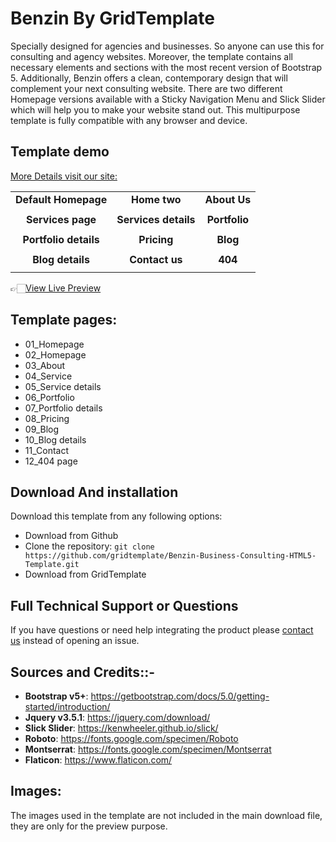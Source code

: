
<h1>Benzin By GridTemplate</h1>


Specially designed for agencies and businesses. So anyone can use this for consulting and agency websites. Moreover, the template contains all necessary elements and sections with the most recent version of Bootstrap 5. Additionally, Benzin offers a clean, contemporary design that will complement your next consulting website. There are two different Homepage versions available with a Sticky Navigation Menu and Slick Slider which will help you to make your website stand out. This multipurpose template is fully compatible with any browser and device.

<h2>Template demo</h2>
<a href="https://www.gridtemplate.com/">More Details visit our site:</a>
<table>




<tbody>
<tr>
<td align="center"><strong>Default Homepage</strong></td>
<td align="center"><strong>Home two</strong></td>
<td align="center"><strong>About Us</strong></td>
</tr>
<tr>
<td align="center"><a href="https://preview.gridtemplate.com/themes/benzin/index1.html" rel="nofollow"><img src="https://preview.gridtemplate.com/themes/benzin/images/home-1.jpg" alt="" style="max-width:100%;"></a></td>
<td align="center"><a href="https://preview.gridtemplate.com/themes/benzin/index2.html" rel="nofollow"><img src="https://preview.gridtemplate.com/themes/benzin/images/home-2.jpg" alt="" style="max-width:100%;"></a></td>
<td align="center"><a href="https://preview.gridtemplate.com/themes/benzin/about.html" rel="nofollow"><img src="https://preview.gridtemplate.com/themes/benzin/images/about.jpg" alt="" style="max-width:100%;"></a></td>
</tr>


<tr>
<td align="center"><strong>Services page</strong></td>
<td align="center"><strong>Services details</strong></td>
<td align="center"><strong>Portfolio</strong></td>

</tr>

<tr>

<td align="center"><a href="https://preview.gridtemplate.com/themes/benzin/services.html" rel="nofollow"><img src="https://preview.gridtemplate.com/themes/benzin/images/service.jpg" alt="" style="max-width:100%;"></a></td>
<td align="center"><a href="https://preview.gridtemplate.com/themes/benzin/services-details.html" rel="nofollow"><img src="https://preview.gridtemplate.com/themes/benzin/images/service-details.jpg" alt="" style="max-width:100%;"></a></td>
<td align="center"><a href="https://preview.gridtemplate.com/themes/benzin/portfolio.html" rel="nofollow"><img src="https://preview.gridtemplate.com/themes/benzin/images/portfolio.jpg" alt="" style="max-width:100%;"></a></td>
</tr>


<tr>
<td align="center"><strong>Portfolio details</strong></td>
<td align="center"><strong>Pricing</strong></td>
<td align="center"><strong>Blog</strong></td>

</tr>

<tr>

<td align="center"><a href="https://preview.gridtemplate.com/themes/benzin/portfolio-details.html" rel="nofollow"><img src="https://preview.gridtemplate.com/themes/benzin/images/portfolio-details.jpg" alt="" style="max-width:100%;"></a></td>
<td align="center"><a href="https://preview.gridtemplate.com/themes/benzin/pricing.html" rel="nofollow"><img src="https://preview.gridtemplate.com/themes/benzin/images/pricing.jpg" alt="" style="max-width:100%;"></a></td>
<td align="center"><a href="https://preview.gridtemplate.com/themes/benzin/blog.html" rel="nofollow"><img src="https://preview.gridtemplate.com/themes/benzin/images/blog.jpg" alt="" style="max-width:100%;"></a></td>
</tr>

<tr>
<td align="center"><strong>Blog details</strong></td>
<td align="center"><strong>Contact us</strong></td>
<td align="center"><strong>404</strong></td>

</tr>

<tr>

<td align="center"><a href="https://preview.gridtemplate.com/themes/benzin/single-post.html" rel="nofollow"><img src="https://preview.gridtemplate.com/themes/benzin/images/blog-details.jpg" alt="" style="max-width:100%;"></a></td>
<td align="center"><a href="https://preview.gridtemplate.com/themes/benzin/contact.html" rel="nofollow"><img src="https://preview.gridtemplate.com/themes/benzin/images/contact.jpg" alt="" style="max-width:100%;"></a></td>
<td align="center"><a href="https://preview.gridtemplate.com/themes/benzin/404.html" rel="nofollow"><img src="https://preview.gridtemplate.com/themes/benzin/images/404.jpg" alt="" style="max-width:100%;"></a></td>
</tr>


</tbody>
</table>
<p>👉🏻<a href="https://preview.gridtemplate.com/demo/benzin/" rel="nofollow">View Live Preview</a></p>

<h2>Template pages: </h2>
<ul>
<li>01_Homepage</li>
<li>02_Homepage</li>
<li>03_About</li>
<li>04_Service</li>
<li>05_Service details</li>
<li>06_Portfolio</li>
<li>07_Portfolio details</li>
<li>08_Pricing</li>
<li>09_Blog</li>
<li>10_Blog details</li>
<li>11_Contact</li>
<li>12_404 page</li>
</ul>

<h2>Download And installation</h2>
<p>Download this template from any following options:</p>
<ul>
<li>Download from Github</li>
<li>Clone the repository: <code>git clone https://github.com/gridtemplate/Benzin-Business-Consulting-HTML5-Template.git</code></li>
<li>Download from GridTemplate</li>
</ul>


<h2>Full Technical Support or Questions</h2>
<p>If you have questions or need help integrating the product please <a href="mailto:support@gridtemplate.com">contact us</a> instead of opening an issue.</p>

<h2>Sources and Credits::-</h2>
<ul>
<li><strong>Bootstrap v5+</strong>: <a href="https://getbootstrap.com/docs/5.0/getting-started/introduction/" rel="nofollow">https://getbootstrap.com/docs/5.0/getting-started/introduction/</a></li>
<li><strong>Jquery v3.5.1</strong>: <a href="https://jquery.com/download/" rel="nofollow">https://jquery.com/download/</a></li>
  <li><strong>Slick Slider</strong>: <a href="https://kenwheeler.github.io/slick/" rel="nofollow">https://kenwheeler.github.io/slick/</a></li>
<li><strong>Roboto</strong>: <a href="https://fonts.google.com/specimen/Roboto" rel="nofollow">https://fonts.google.com/specimen/Roboto</a></li>
<li><strong>Montserrat</strong>: <a href="https://fonts.google.com/specimen/Montserrat" rel="nofollow">https://fonts.google.com/specimen/Montserrat</a></li>
<li><strong>Flaticon</strong>: <a href="https://www.flaticon.com/" rel="nofollow">https://www.flaticon.com/</a></li>

</ul>

<h2>Images:</h2>
The images used in the template are not included in the main download file, they are only for the preview purpose.

